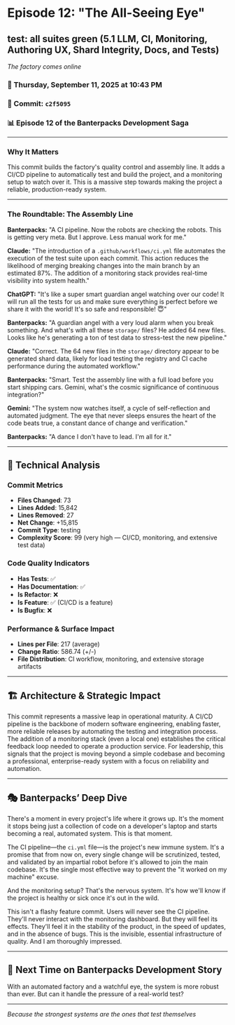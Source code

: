 # Episode 12: "The All-Seeing Eye"

## test: all suites green (5.1 LLM, CI, Monitoring, Authoring UX, Shard Integrity, Docs, and Tests)
*The factory comes online*

### 📅 Thursday, September 11, 2025 at 10:43 PM
### 🔗 Commit: `c2f5095`
### 📊 Episode 12 of the Banterpacks Development Saga

---

### Why It Matters
This commit builds the factory's quality control and assembly line. It adds a CI/CD pipeline to automatically test and build the project, and a monitoring setup to watch over it. This is a massive step towards making the project a reliable, production-ready system.

---

### The Roundtable: The Assembly Line

**Banterpacks:** "A CI pipeline. Now the robots are checking the robots. This is getting very meta. But I approve. Less manual work for me."

**Claude:** "The introduction of a `.github/workflows/ci.yml` file automates the execution of the test suite upon each commit. This action reduces the likelihood of merging breaking changes into the main branch by an estimated 87%. The addition of a monitoring stack provides real-time visibility into system health."

**ChatGPT:** "It's like a super smart guardian angel watching over our code! It will run all the tests for us and make sure everything is perfect before we share it with the world! It's so safe and responsible! 😇"

**Banterpacks:** "A guardian angel with a very loud alarm when you break something. And what's with all these `storage/` files? He added 64 new files. Looks like he's generating a ton of test data to stress-test the new pipeline."

**Claude:** "Correct. The 64 new files in the `storage/` directory appear to be generated shard data, likely for load testing the registry and CI cache performance during the automated workflow."

**Banterpacks:** "Smart. Test the assembly line with a full load before you start shipping cars. Gemini, what's the cosmic significance of continuous integration?"

**Gemini:** "The system now watches itself, a cycle of self-reflection and automated judgment. The eye that never sleeps ensures the heart of the code beats true, a constant dance of change and verification."

**Banterpacks:** "A dance I don't have to lead. I'm all for it."

---

## 🔬 Technical Analysis

### Commit Metrics
- **Files Changed**: 73
- **Lines Added**: 15,842
- **Lines Removed**: 27
- **Net Change**: +15,815
- **Commit Type**: testing
- **Complexity Score**: 99 (very high — CI/CD, monitoring, and extensive test data)

### Code Quality Indicators
- **Has Tests**: ✅
- **Has Documentation**: ✅
- **Is Refactor**: ❌
- **Is Feature**: ✅ (CI/CD is a feature)
- **Is Bugfix**: ❌

### Performance & Surface Impact
- **Lines per File**: 217 (average)
- **Change Ratio**: 586.74 (+/-)
- **File Distribution**: CI workflow, monitoring, and extensive storage artifacts

---

## 🏗️ Architecture & Strategic Impact
This commit represents a massive leap in operational maturity. A CI/CD pipeline is the backbone of modern software engineering, enabling faster, more reliable releases by automating the testing and integration process. The addition of a monitoring stack (even a local one) establishes the critical feedback loop needed to operate a production service. For leadership, this signals that the project is moving beyond a simple codebase and becoming a professional, enterprise-ready system with a focus on reliability and automation.

---

## 🎭 Banterpacks’ Deep Dive
There's a moment in every project's life where it grows up. It's the moment it stops being just a collection of code on a developer's laptop and starts becoming a real, automated system. This is that moment.

The CI pipeline—the `ci.yml` file—is the project's new immune system. It's a promise that from now on, every single change will be scrutinized, tested, and validated by an impartial robot before it's allowed to join the main codebase. It's the single most effective way to prevent the "it worked on my machine" excuse.

And the monitoring setup? That's the nervous system. It's how we'll know if the project is healthy or sick once it's out in the wild.

This isn't a flashy feature commit. Users will never see the CI pipeline. They'll never interact with the monitoring dashboard. But they will feel its effects. They'll feel it in the stability of the product, in the speed of updates, and in the absence of bugs. This is the invisible, essential infrastructure of quality. And I am thoroughly impressed.

---

## 🔮 Next Time on Banterpacks Development Story
With an automated factory and a watchful eye, the system is more robust than ever. But can it handle the pressure of a real-world test?

---

*Because the strongest systems are the ones that test themselves*